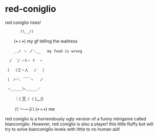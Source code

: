 # red-coniglio
<blink>

red coniglio rises!
     
           (\__/) 
           
            (•ㅅ•)      my gf telling the waitress
            
        ＿ノ ヽ ノ＼__   my food is wrong
        
      /　`/ ⌒Ｙ⌒ Ｙ　ヽ     
      
     ( 　(三ヽ人　 /　 |     
     
     |　ﾉ⌒＼ ￣￣ヽ　 ノ    
     
     ヽ＿＿＿＞､＿＿_／ 
     
　　    ｜( 王 ﾉ〈 (\__/) 
        
　　    /ﾐ`ー―彡\  (•ㅅ•)  me
   
  
red coniglio is a horrendously ugly version of a funny minigame called bianconiglio.
However, red coniglio is also a player! this little fluffy bot will try to solve bianconiglio levels with little to no
human aid!
